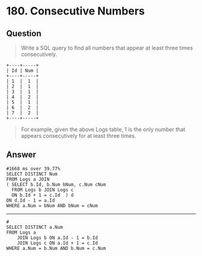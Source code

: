 # 180. Consecutive Numbers

## Question

> Write a SQL query to find all numbers that appear at least three times consecutively.

```mysql
+----+-----+
| Id | Num |
+----+-----+
| 1  |  1  |
| 2  |  1  |
| 3  |  1  |
| 4  |  2  |
| 5  |  1  |
| 6  |  2  |
| 7  |  2  |
+----+-----+
```

> For example, given the above Logs table, 1 is the only number that appears consecutively for at least three times.

## Answer

```mysql
#1668 ms over 39.77%
SELECT DISTINCT Num
FROM Logs a JOIN
( SELECT b.Id, b.Num bNum, c.Num cNum
  FROM Logs b JOIN Logs c
  ON b.Id + 1 = c.Id  ) d
ON d.Id - 1 = a.Id
WHERE a.Num = bNum AND bNum = cNum
```

-----------------------

```mysql
#
SELECT DISTINCT a.Num
FROM Logs a
    JOIN Logs b ON a.Id - 1 = b.Id
    JOIN Logs c ON a.Id + 1 = c.Id
WHERE a.Num = b.Num AND b.Num = c.Num
```

